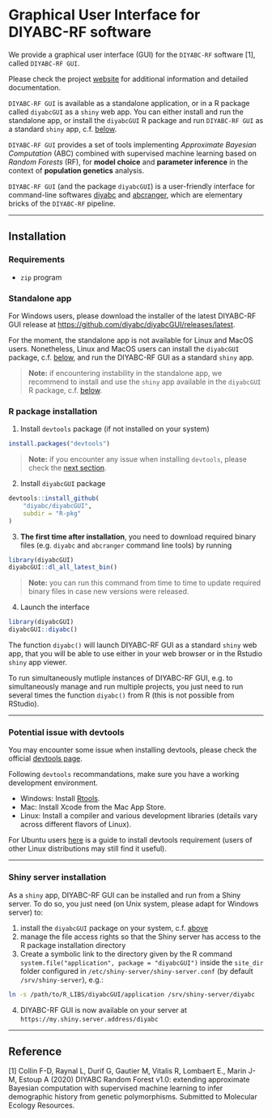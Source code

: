 # Graphical User Interface for DIYABC-RF software

We provide a graphical user interface (GUI) for the `DIYABC-RF` software [1], 
called `DIYABC-RF GUI`.

Please check the project [website](https://diyabc.github.io/) for additional 
information and detailed documentation.

`DIYABC-RF GUI` is available as a standalone application, or in a R package 
called `diyabcGUI` as a `shiny` web app. You can either install and run 
the standalone app, or install the `diyabcGUI` R package and run 
`DIYABC-RF GUI` as a standard `shiny` app, c.f. [below](#r-package-installation).

`DIYABC-RF GUI` provides a set of tools implementing 
*Approximate Bayesian Computation* (ABC) combined with supervised machine 
learning based on *Random Forests* (RF), for **model choice** and 
**parameter inference** in the context 
of **population genetics** analysis.

`DIYABC-RF GUI` (and the package `diyabcGUI`) is a user-friendly interface for 
command-line softwares [diyabc](https://github.com/diyabc/diyabc) and 
[abcranger](<https://github.com/diyabc/abcranger>), which are elementary bricks 
of the `DIYABC-RF` pipeline.

---

## Installation

### Requirements

- `zip` program

### Standalone app

For Windows users, please download the installer of the latest DIYABC-RF GUI 
release at <https://github.com/diyabc/diyabcGUI/releases/latest>.

For the moment, the standalone app is not available for Linux and MacOS users. 
Nonetheless, Linux and MacOS users can install the `diyabcGUI` package, c.f. 
[below](#r-package-installation), and 
run the DIYABC-RF GUI as a standard `shiny` app.

> **Note:** if encountering instability in the standalone app, we recommend to install and use the `shiny` app available in the `diyabcGUI` R package, c.f. [below](#r-package-installation).


### R package installation

1. Install `devtools` package (if not installed on your system)
```R
install.packages("devtools")
```

> **Note:** if you encounter any issue when installing `devtools`, please check the [next section](#potential-issue-with-devtools).

2. Install `diyabcGUI` package
```R
devtools::install_github(
    "diyabc/diyabcGUI",
    subdir = "R-pkg"
)
```

3. **The first time after installation**, you need to download required binary files (e.g. `diyabc` and `abcranger` command line tools) by running
```R
library(diyabcGUI)
diyabcGUI::dl_all_latest_bin()
```

> **Note:** you can run this command from time to time to update required binary files in case new versions were released.

4. Launch the interface
```R
library(diyabcGUI)
diyabcGUI::diyabc()
```

The function `diyabc()` will launch DIYABC-RF GUI as a standard `shiny` web app, that you will be able to use either in your web browser or in the Rstudio `shiny` app viewer.

To run simultaneously mutliple instances of DIYABC-RF GUI, e.g. to simultaneously manage and run multiple projects, you just need to run several times the function `diyabc()` from R (this is not possible from RStudio).

---

### Potential issue with devtools

You may encounter some issue when installing devtools, please check the official 
[devtools page](https://github.com/r-lib/devtools).

Following `devtools` recommandations, make sure you have a working development environment.

- Windows: Install [Rtools](https://cran.r-project.org/bin/windows/Rtools/).
- Mac: Install Xcode from the Mac App Store.
- Linux: Install a compiler and various development libraries (details vary across different flavors of Linux).

For Ubuntu users [here](https://www.digitalocean.com/community/tutorials/how-to-install-r-packages-using-devtools-on-ubuntu-18-04) is a guide to install devtools requirement (users of other Linux distributions may still find it useful).

---

### Shiny server installation

As a `shiny` app, DIYABC-RF GUI can be installed and run from a Shiny server. To do so, you just need (on Unix system, please adapt for Windows server) to:

1. install the `diyabcGUI` package on your system, c.f. [above](#r-package-installation)
2. manage the file access rights so that the Shiny server has access to the R package installation directory
3. Create a symbolic link to the directory given by the R command `system.file("application", package = "diyabcGUI")` inside the `site_dir` folder configured in `/etc/shiny-server/shiny-server.conf` (by default `/srv/shiny-server`), e.g.:
```bash
ln -s /path/to/R_LIBS/diyabcGUI/application /srv/shiny-server/diyabc
```
4. DIYABC-RF GUI is now available on your server at `https://my.shiny.server.address/diyabc`

---

## Reference

[1] Collin F-D, Raynal L, Durif G, Gautier M, Vitalis R, Lombaert E., Marin J-M, Estoup A (2020) DIYABC Random Forest v1.0: extending approximate Bayesian computation with supervised machine learning to infer demographic history from genetic polymorphisms. Submitted to Molecular Ecology Resources.